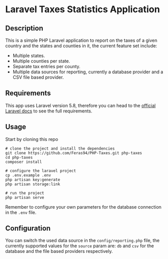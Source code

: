 # Laravel Taxes Statistics Application


## Description

This is a simple PHP Laravel application to report on the taxes of a given country and the states and counties in it, the current feature set include:

- Multiple states.
- Multiple counties per state.
- Separate tax entries per county.
- Multiple data sources for reporting, currently a database provider and a CSV file based provider.

## Requirements

This app uses Laravel version 5.8, therefore you can head to the [official Laravel docs](https://laravel.com/docs/5.8/installation#server-requirements) to see the full requirements.

## Usage

Start by cloning this repo

```
# clone the project and install the dependencies
git clone https://github.com/Feras94/PHP-Taxes.git php-taxes
cd php-taxes
composer install

# configure the laravel project
cp .env.example .env
php artisan key:generate
php artisan storage:link

# run the project
php artisan serve
```

Remember to configure your own parameters for the database connection in the `.env` file.

## Configuration

You can switch the used data source in the `config/reporting.php` file, the currently supported values for the `source` param are: `db` and `csv` for the database and the file based providers respectively.
